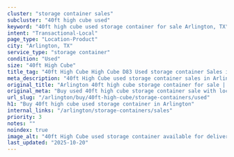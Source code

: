 ```yaml
---
cluster: "storage container sales"
subcluster: "40ft high cube used"
keyword: "40ft high cube used storage container for sale Arlington, TX"
intent: "Transactional-Local"
page_type: "Location-Product"
city: "Arlington, TX"
service_type: "storage container"
condition: "Used"
size: "40ft High Cube"
title_tag: "40ft High Cube High Cube D83 Used storage container Sales in Arlington | LC Container"
meta_description: "40ft High Cube used storage container sales in Arlington. High cube containers with extra height. Fast delivery, competitive pricing. Serving storage containers area. Quote ID: 5NL. Call (214) 524-4168 for your free quote today."
original_title: "Arlington 40ft high cube storage container for sale | LC"
original_meta: "Buy used 40ft high cube storage container sale with local delivery in Arlington, TX. LC Container — local Since 2003. Request a fast quote today."
url_slug: "/arlington/buy/40ft-high-cube/storage-containers/used"
h1: "Buy 40ft high cube used storage container in Arlington"
internal_links: "/arlington/storage-containers/sales"
priority: 3
notes: ""
noindex: true
image_alt: "40ft High Cube used storage container available for delivery in Arlington"
last_updated: "2025-10-20"
---
```


<!-- TODO: Add unique city/inventory copy, images, and internal links here. -->
